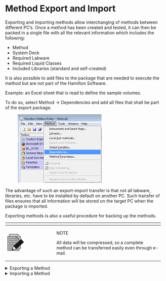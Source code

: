 # Method Export and Import‌

Exporting and importing methods allow interchanging of methods between different PC’s. Once a method has been created and tested, it can then be packed in a single file with all the relevant information which includes the following:

* Method
* System Deck
* Required Labware
* Required Liquid Classes
* Included Libraries (standard and self-created)

It is also possible to add files to the package that are needed to execute the method but are not part of the Hamilton Software.

Example: an Excel sheet that is read to define the sample volumes.

To do so, select Method -> Dependencies and add all files that shall be part of the export package.

<figure><img src="../../.gitbook/assets/image (133).png" alt="" width="272"><figcaption></figcaption></figure>



The advantage of such an export-import transfer is that not all labware, libraries, etc. have to be installed by default on another PC. Such transfer of files ensures that all information will be stored on the target PC when the package is imported.

Exporting methods is also a useful procedure for backing up the methods.

<table data-header-hidden><thead><tr><th width="145"></th><th></th></tr></thead><tbody><tr><td><img src="../../.gitbook/assets/image (1).png" alt="" data-size="original"></td><td><p>NOTE</p><p>All data will be compressed, so a complete method can be transferred easily even through e-mail.</p></td></tr></tbody></table>

<details>

<summary>Exporting a Method</summary>

To collect all information used by a method, and to create one package file, follow the steps shown below.

<img src="../../.gitbook/assets/image (134).png" alt="" data-size="original">

Choose “File -> Export…” within the method to be transferred. A dialog box will open, requesting for a filename.

![](<../../.gitbook/assets/image (135).png>)\




Click the \[…] Button to select the package name including the path desired to export.

Click \[Finish] to complete the operation.

</details>

<details>

<summary>Importing a Method</summary>



The method in a package must be imported once received. To do this, perform the following steps:

1.  Start the “Graphical Method Editor”.

    ![](<../../.gitbook/assets/image (136).png>)\

2.  Select among the “File -> Import…” Menu

    ![](<../../.gitbook/assets/image (137).png>)\

3. Choose the desired package by clicking on \[…]
4. Once a package is selected, the comment written during the export process will be seen along with the name or path of the package.
5. If the selected package is not the desired one, click \[…] again to select another one.
6.  Click \[Next >] to determine the location in which the package shall be unpacked.

    There are four different possibilities:

    ![](<../../.gitbook/assets/image (138).png>)\




    **Recovery:** A useful way to restore a destroyed method. If the method was exported for backup purposes, re-importing it while selecting the recovery option should be used. The same directory structure will be used to extract and store all the necessary files that were collected during the export procedure.\


    **Import into Default Directories:** Useful when data should be stored in the default directories as defined in VENUS Software. An example is by using the labware directory to save labware files.

    Import into Sub-Directories of Default Directories: Similar to the second possibility, however using this option will create sub-directories to the default directories with the names specified. This option guarantees that the existing files having the same names with the new files will not be overwritten.\


    **User-defined:** Gives the most flexibility in selecting the target directories. The next step will ask for a definition of the target directory for all groups of files, method files, library files, labware files and other files.\


    **Import Original Hamilton Files:** If this option is enabled, original Hamilton files are imported to a target environment, otherwise these files are skipped. This could however lead to non-working methods.

    \

7. Click \[Next >] again, to get to a summary of the current directories and, if necessary, further input fields and selection possibilities to change the desired directories. The summary will be updated on an ongoing basis with any changes that have been made.
8. Once the selections correspond to the requirements click \[Finish]. This will unpack and store all of the files.
9. The system imports all necessary files and prompts the dialog below upon completion. Click \[Close] to exit.\
   ![](<../../.gitbook/assets/image (139).png>)



</details>

